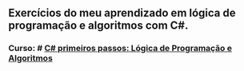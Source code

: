 ## Exercícios do meu aprendizado em lógica de programação e algoritmos  com C#.

### Curso: # [C# primeiros passos: Lógica de Programação e Algoritmos](https://www.udemy.com/course/logica-de-programacao-csharp/)

